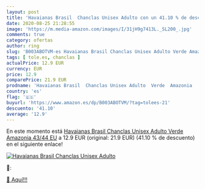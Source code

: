 ```yaml
---
layout: post
title: 'Havaianas Brasil  Chanclas Unisex Adulto con un 41.10 % de descuento'
date: 2020-08-25 21:28:55
image: 'https://m.media-amazon.com/images/I/31jH9g7413L._SL200_.jpg'
comments: true
category: ofertas
author: ring
slug: 'B003ABOTVM-es Havaianas Brasil Chanclas Unisex Adulto Verde Amazonia...'
tags: [ tole.es, chanclas ]
actualPrice: 12.9 EUR
currency: EUR
price: 12.9
comparePrice: 21.9 EUR
prodname: 'Havaianas Brasil  Chanclas Unisex Adulto  Verde  Amazonia   43/44 EU'
country: 'es'
flag: '🇪🇸'
buyurl: 'https://www.amazon.es/dp/B003ABOTVM/?tag=tolees-21'
descuento: '41.10'
average: '12.9'
---
```


En este momento está [Havaianas Brasil  Chanclas Unisex Adulto  Verde  Amazonia   43/44 EU](https://www.amazon.es/dp/B003ABOTVM/?tag=tolees-21) a 12.9 EUR (original: 21.9 EUR) (41.10 %  de descuento) en el siguiente enlace!

[![Havaianas Brasil  Chanclas Unisex Adulto](https://m.media-amazon.com/images/I/31jH9g7413L._SL200_.jpg)](https://www.amazon.es/dp/B003ABOTVM/?tag=tolees-21)

🔎:


[🛒 Aquí!!!](https://www.amazon.es/dp/B003ABOTVM/?tag=tolees-21)
